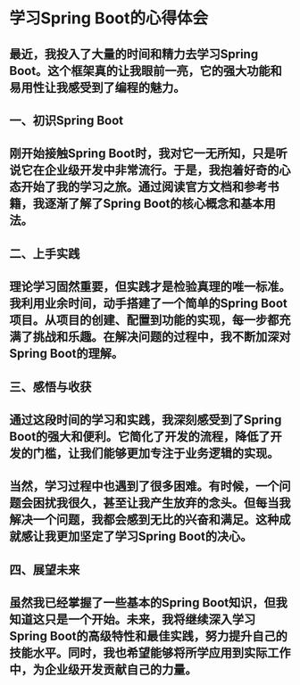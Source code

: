 # 学习Spring Boot的心得体会
## 最近，我投入了大量的时间和精力去学习Spring Boot。这个框架真的让我眼前一亮，它的强大功能和易用性让我感受到了编程的魅力。
## 一、初识Spring Boot
## 刚开始接触Spring Boot时，我对它一无所知，只是听说它在企业级开发中非常流行。于是，我抱着好奇的心态开始了我的学习之旅。通过阅读官方文档和参考书籍，我逐渐了解了Spring Boot的核心概念和基本用法。
## 二、上手实践
## 理论学习固然重要，但实践才是检验真理的唯一标准。我利用业余时间，动手搭建了一个简单的Spring Boot项目。从项目的创建、配置到功能的实现，每一步都充满了挑战和乐趣。在解决问题的过程中，我不断加深对Spring Boot的理解。
## 三、感悟与收获
## 通过这段时间的学习和实践，我深刻感受到了Spring Boot的强大和便利。它简化了开发的流程，降低了开发的门槛，让我们能够更加专注于业务逻辑的实现。
## 当然，学习过程中也遇到了很多困难。有时候，一个问题会困扰我很久，甚至让我产生放弃的念头。但每当我解决一个问题，我都会感到无比的兴奋和满足。这种成就感让我更加坚定了学习Spring Boot的决心。
## 四、展望未来
## 虽然我已经掌握了一些基本的Spring Boot知识，但我知道这只是一个开始。未来，我将继续深入学习Spring Boot的高级特性和最佳实践，努力提升自己的技能水平。同时，我也希望能够将所学应用到实际工作中，为企业级开发贡献自己的力量。